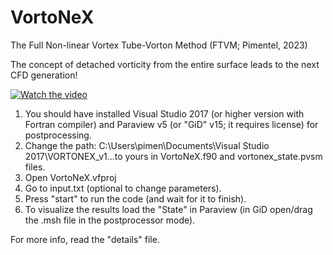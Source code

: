 # VortoNeX
The Full Non-linear Vortex Tube-Vorton Method (FTVM; Pimentel, 2023)

The concept of detached vorticity from the entire surface leads to the next CFD generation!

[![Watch the video](https://img.youtube.com/vi/vrQET2cSroY/hqdefault.jpg)](https://www.youtube.com/embed/vrQET2cSroY)

1. You should have installed Visual Studio 2017 (or higher version with Fortran compiler) and Paraview v5 (or "GiD" v15; it requires license) for postprocessing.
2. Change the path: C:\Users\pimen\Documents\Visual Studio 2017\VORTONEX_v1...to yours in VortoNeX.f90 and vortonex_state.pvsm files.
3. Open VortoNeX.vfproj
4. Go to input.txt (optional to change parameters).
5. Press "start" to run the code (and wait for it to finish).
6. To visualize the results load the "State" in Paraview (in GiD open/drag the .msh file in the postprocessor mode).

For more info, read the "details" file.
